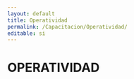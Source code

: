 ```yaml
---
layout: default
title: Operatividad
permalink: /Capacitacion/Operatividad/
editable: si
---
```


# OPERATIVIDAD  




